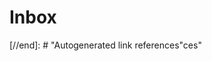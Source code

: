 # Inbox


[//begin]: # "Autogenerated link references for markdown compatibility"
[todo]: todo "Todo"
[//end]: # "Autogenerated link references"ces"
